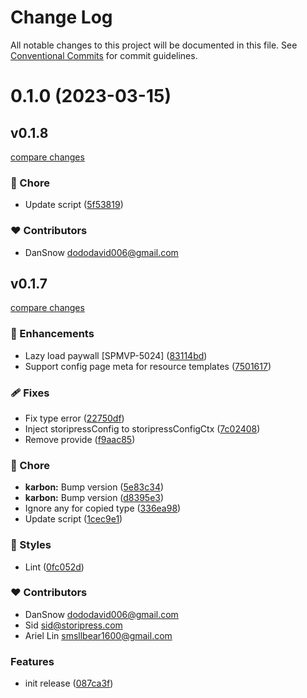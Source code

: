 # Change Log

All notable changes to this project will be documented in this file.
See [Conventional Commits](https://conventionalcommits.org) for commit guidelines.

# 0.1.0 (2023-03-15)

## v0.1.8

[compare changes](https://github.com/storipress/karbon/compare/v0.1.7...v0.1.8)


### 🏡 Chore

  - Update script ([5f53819](https://github.com/storipress/karbon/commit/5f53819))

### ❤️  Contributors

- DanSnow <dododavid006@gmail.com>

## v0.1.7

[compare changes](https://github.com/storipress/karbon/compare/karbon-v0.1.4...v0.1.7)


### 🚀 Enhancements

  - Lazy load paywall [SPMVP-5024] ([83114bd](https://github.com/storipress/karbon/commit/83114bd))
  - Support config page meta for resource templates ([7501617](https://github.com/storipress/karbon/commit/7501617))

### 🩹 Fixes

  - Fix type error ([22750df](https://github.com/storipress/karbon/commit/22750df))
  - Inject storipressConfig to storipressConfigCtx ([7c02408](https://github.com/storipress/karbon/commit/7c02408))
  - Remove provide ([f9aac85](https://github.com/storipress/karbon/commit/f9aac85))

### 🏡 Chore

  - **karbon:** Bump version ([5e83c34](https://github.com/storipress/karbon/commit/5e83c34))
  - **karbon:** Bump version ([d8395e3](https://github.com/storipress/karbon/commit/d8395e3))
  - Ignore any for copied type ([336ea98](https://github.com/storipress/karbon/commit/336ea98))
  - Update script ([1cec9e1](https://github.com/storipress/karbon/commit/1cec9e1))

### 🎨 Styles

  - Lint ([0fc052d](https://github.com/storipress/karbon/commit/0fc052d))

### ❤️  Contributors

- DanSnow <dododavid006@gmail.com>
- Sid <sid@storipress.com>
- Ariel Lin <smsllbear1600@gmail.com>

### Features

- init release ([087ca3f](https://github.com/storipress/karbon/commit/087ca3fabdb005a2f4d137af0a950f4217b930d1))

